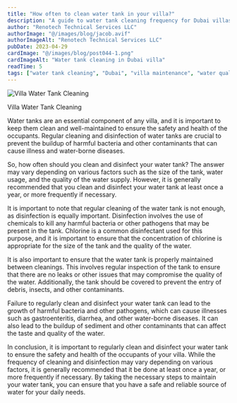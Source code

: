 ```yaml
---
title: "How often to clean water tank in your villa?"
description: "A guide to water tank cleaning frequency for Dubai villas, with tips for disinfection, maintenance, and ensuring safe water quality."
author: "Renotech Technical Services LLC"
authorImage: "@/images/blog/jacob.avif"
authorImageAlt: "Renotech Technical Services LLC"
pubDate: 2023-04-29
cardImage: "@/images/blog/post044-1.png"
cardImageAlt: "Water tank cleaning in Dubai villa"
readTime: 5
tags: ["water tank cleaning", "Dubai", "villa maintenance", "water quality", "home care"]
---
```


![Villa Water Tank Cleaning](@/images/blog/post044-1.png "Villa Water Tank Cleaning")

Villa Water Tank Cleaning

Water tanks are an essential component of any villa, and it is important to keep them clean and well-maintained to ensure the safety and health of the occupants. Regular cleaning and disinfection of water tanks are crucial to prevent the buildup of harmful bacteria and other contaminants that can cause illness and water-borne diseases.

So, how often should you clean and disinfect your water tank? The answer may vary depending on various factors such as the size of the tank, water usage, and the quality of the water supply. However, it is generally recommended that you clean and disinfect your water tank at least once a year, or more frequently if necessary.

It is important to note that regular cleaning of the water tank is not enough, as disinfection is equally important. Disinfection involves the use of chemicals to kill any harmful bacteria or other pathogens that may be present in the tank. Chlorine is a common disinfectant used for this purpose, and it is important to ensure that the concentration of chlorine is appropriate for the size of the tank and the quality of the water.

It is also important to ensure that the water tank is properly maintained between cleanings. This involves regular inspection of the tank to ensure that there are no leaks or other issues that may compromise the quality of the water. Additionally, the tank should be covered to prevent the entry of debris, insects, and other contaminants.

Failure to regularly clean and disinfect your water tank can lead to the growth of harmful bacteria and other pathogens, which can cause illnesses such as gastroenteritis, diarrhea, and other water-borne diseases. It can also lead to the buildup of sediment and other contaminants that can affect the taste and quality of the water.

In conclusion, it is important to regularly clean and disinfect your water tank to ensure the safety and health of the occupants of your villa. While the frequency of cleaning and disinfection may vary depending on various factors, it is generally recommended that it be done at least once a year, or more frequently if necessary. By taking the necessary steps to maintain your water tank, you can ensure that you have a safe and reliable source of water for your daily needs.